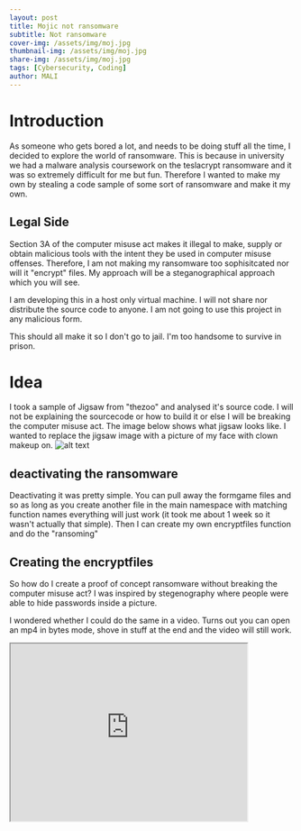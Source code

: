```yaml
---
layout: post
title: Mojic not ransomware
subtitle: Not ransomware 
cover-img: /assets/img/moj.jpg
thumbnail-img: /assets/img/moj.jpg
share-img: /assets/img/moj.jpg
tags: [Cybersecurity, Coding]
author: MALI
---
```




# Introduction
As someone who gets bored a lot, and needs to be doing stuff all the time, I decided to explore the world of ransomware. This is because in university we had a malware analysis coursework on the teslacrypt ransomware and it was so extremely difficult for me but fun. Therefore I wanted to make my own by stealing a code sample of some sort of ransomware and make it my own. 

## Legal Side
Section 3A of the computer misuse act makes it illegal to make, supply or obtain malicious tools with the intent they be used in computer misuse offenses. Therefore, I am not making my ransomware too sophisitcated nor will it "encrypt" files. My approach will be a steganographical approach which you will see. 

I am developing this in a host only virtual machine. I will not share nor distribute the source code to anyone. I am not going to use this project in any malicious form. 

This should all make it so I don't go to jail. I'm too handsome to survive in prison. 

# Idea 
I took a sample of Jigsaw from "thezoo" and analysed it's source code. I will not be explaining the sourcecode or how to build it or else I will be breaking the computer misuse act. The image below shows what jigsaw looks like. I wanted to replace the jigsaw image with a picture of my face with clown makeup on. 
![alt text](jig.png)


## deactivating the ransomware
Deactivating it was pretty simple. You can pull away the formgame files and so as long as you create another file in the main namespace with matching function names everything will just work (it took me about 1 week so it wasn't actually that simple). Then I can create my own encryptfiles function and do the "ransoming"

## Creating the encryptfiles
So how do I create a proof of concept ransomware without breaking the computer misuse act? I was inspired by stegenography where people were able to hide passwords inside a picture. 

I wondered whether I could do the same in a video. Turns out you can open an mp4 in bytes mode, shove in stuff at the end and the video will still work. 

<iframe width="420" height="315"
src="https://www.youtube.com/embed/kogKFzq9dYE">
</iframe>

